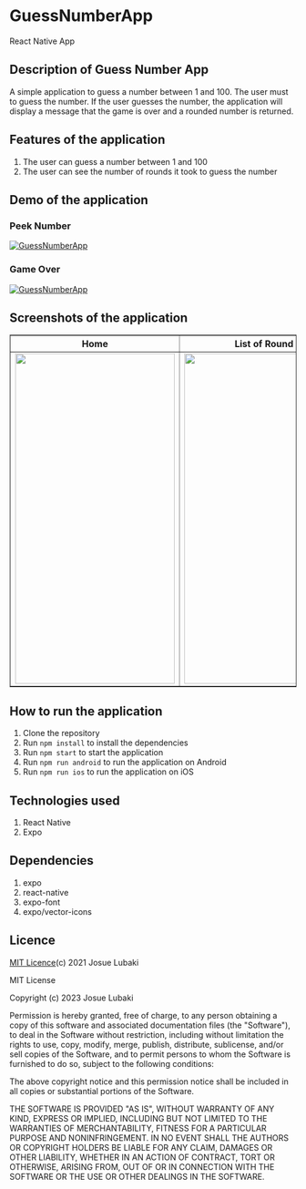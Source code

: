 # GuessNumberApp
React Native App

## Description of Guess Number App
A simple application to guess a number between 1 and 100. The user must to guess the number. If the user guesses the number, the application will display a message that the game is over and a rounded number is returned.

## Features of the application
1. The user can guess a number between 1 and 100
2. The user can see the number of rounds it took to guess the number

## Demo of the application

### Peek Number
[![GuessNumberApp](https://videoapi-muybridge.vimeocdn.com/animated-thumbnails/image/99c4c445-0f07-4e65-9986-6ca0d008f2cf.gif?ClientID=vimeo-core-prod&Date=1674792738&Signature=14879c693ca4fe03371bf8d9b5515aa52cebdb74)](https://player.vimeo.com/video/793218748 'Full video')

### Game Over

[![GuessNumberApp](https://videoapi-muybridge.vimeocdn.com/animated-thumbnails/image/618216d6-d605-4de6-bb8e-da2ee5f0f44d.gif?ClientID=vimeo-core-prod&Date=1674793390&Signature=52142701804c6540aee18d9c9ecfeec505b0ed12)](https://player.vimeo.com/video/793218748 "Full video")

## Screenshots of the application
<table border="1">
    <tr>
        <th align="center"> Home </th>
        <th align="center"> List of Round </th>
        <th align="center"> Game Over </th>
    </tr>
    <tr>
        <td> <img src="https://i.imgur.com/YuWfOzs.png" width=280 height=580 /> </td>
        <td> <img src="https://i.imgur.com/Jx4F2nq.png" width=280 height=580 /></td>
        <td> <img src="https://i.imgur.com/xIiUpdG.png" width=280 height=580 /></td>
    </tr>
</table>

## How to run the application
1. Clone the repository
2. Run `npm install` to install the dependencies
3. Run `npm start` to start the application
4. Run `npm run android` to run the application on Android
5. Run `npm run ios` to run the application on iOS

## Technologies used
1. React Native
2. Expo

## Dependencies
1. expo
2. react-native
3. expo-font
4. expo/vector-icons

## Licence
[MIT Licence](https://github.com/josue-lubaki/GuessNumberApp/blob/main/licence)(c) 2021 Josue Lubaki

MIT License

Copyright (c) 2023 Josue Lubaki

Permission is hereby granted, free of charge, to any person obtaining a copy
of this software and associated documentation files (the "Software"), to deal
in the Software without restriction, including without limitation the rights
to use, copy, modify, merge, publish, distribute, sublicense, and/or sell
copies of the Software, and to permit persons to whom the Software is
furnished to do so, subject to the following conditions:

The above copyright notice and this permission notice shall be included in all
copies or substantial portions of the Software.

THE SOFTWARE IS PROVIDED "AS IS", WITHOUT WARRANTY OF ANY KIND, EXPRESS OR
IMPLIED, INCLUDING BUT NOT LIMITED TO THE WARRANTIES OF MERCHANTABILITY,
FITNESS FOR A PARTICULAR PURPOSE AND NONINFRINGEMENT. IN NO EVENT SHALL THE
AUTHORS OR COPYRIGHT HOLDERS BE LIABLE FOR ANY CLAIM, DAMAGES OR OTHER
LIABILITY, WHETHER IN AN ACTION OF CONTRACT, TORT OR OTHERWISE, ARISING FROM,
OUT OF OR IN CONNECTION WITH THE SOFTWARE OR THE USE OR OTHER DEALINGS IN THE
SOFTWARE.
